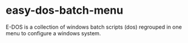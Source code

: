# easy-dos-batch-menu
E-DOS is a collection of windows batch scripts (dos) regrouped in one menu to configure a windows system.
